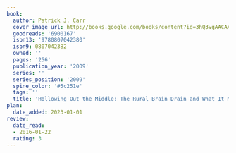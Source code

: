 ```yaml
---
book:
  author: Patrick J. Carr
  cover_image_url: http://books.google.com/books/content?id=3hQ3vgAACAAJ&printsec=frontcover&img=1&zoom=1&source=gbs_api
  goodreads: '6900167'
  isbn13: '9780807042380'
  isbn9: 0807042382
  owned: ''
  pages: '256'
  publication_year: '2009'
  series: ''
  series_position: '2009'
  spine_color: '#5c251e'
  tags: ''
  title: 'Hollowing Out the Middle: The Rural Brain Drain and What It Means for America'
plan:
  date_added: 2023-01-01
review:
  date_read:
  - 2016-01-22
  rating: 3
---
```

